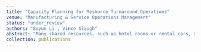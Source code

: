 ```yaml
---
title: "Capacity Planning for Resource Turnaround Operations"
venue: "Manufacturing & Service Operations Management"
status: "under_review"
authors: "Buyun Li , Vince Slaugh"
abstract: "Many shared resources, such as hotel rooms or rental cars, require cleaning, charging, or some other operation to "turn around" the resources between successive customer uses. We study staffing and shift planning decisions for the turnaround service capacity in order to minimize the sum of customer waiting and staffing costs. Random customer departures, random customer arrivals, and worker shifts with breaks add to the managerial challenge. Using the frameworks of diminishing returns submodularity and M-convexity, we demonstrate analytical properties for capacity decisions in three staffing scenarios, including our primary model that focuses on shift planning. We propose a solution heuristic that efficiently provides near-optimal solutions. We illustrate the value of our model for hotel housekeeping operations using data from a large city-center hotel. Reallocating some room attendants to different shift start times, especially later in the day compared to current practice, can effectively eliminate guest waiting after the posted check-in time. Hotels can reduce room attendant idleness and room readiness issues by departing from the common industry practice of all workers starting at 8:00 am. Simply having two shift start times in the morning may virtually eliminate waiting and help in recruiting and retaining workers."
collection: publications
---
```

